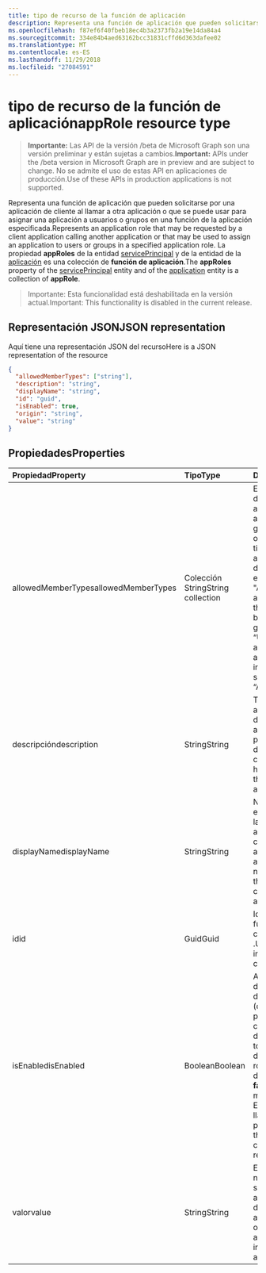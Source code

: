 ```yaml
---
title: tipo de recurso de la función de aplicación
description: Representa una función de aplicación que pueden solicitarse por una aplicación de cliente al llamar a otra aplicación o que se puede usar para asignar una aplicación a usuarios o grupos en una función de la aplicación especificada. La propiedad **appRoles** de la entidad servicePrincipal y de la entidad de la aplicación es una colección de **función de aplicación**.
ms.openlocfilehash: f87ef6f40fbeb18ec4b3a2373fb2a19e14da84a4
ms.sourcegitcommit: 334e84b4aed63162bcc31831cffd6d363dafee02
ms.translationtype: MT
ms.contentlocale: es-ES
ms.lasthandoff: 11/29/2018
ms.locfileid: "27084591"
---
```

# <a name="approle-resource-type"></a><span data-ttu-id="d7dda-104">tipo de recurso de la función de aplicación</span><span class="sxs-lookup"><span data-stu-id="d7dda-104">appRole resource type</span></span>

> <span data-ttu-id="d7dda-105">**Importante:** Las API de la versión /beta de Microsoft Graph son una versión preliminar y están sujetas a cambios.</span><span class="sxs-lookup"><span data-stu-id="d7dda-105">**Important:** APIs under the /beta version in Microsoft Graph are in preview and are subject to change.</span></span> <span data-ttu-id="d7dda-106">No se admite el uso de estas API en aplicaciones de producción.</span><span class="sxs-lookup"><span data-stu-id="d7dda-106">Use of these APIs in production applications is not supported.</span></span>

<span data-ttu-id="d7dda-107">Representa una función de aplicación que pueden solicitarse por una aplicación de cliente al llamar a otra aplicación o que se puede usar para asignar una aplicación a usuarios o grupos en una función de la aplicación especificada.</span><span class="sxs-lookup"><span data-stu-id="d7dda-107">Represents an application role that may be requested by a client application calling another application or that may be used to assign an application to users or groups in a specified application role.</span></span> <span data-ttu-id="d7dda-108">La propiedad **appRoles** de la entidad [servicePrincipal](serviceprincipal.md) y de la entidad de la [aplicación](application.md) es una colección de **función de aplicación**.</span><span class="sxs-lookup"><span data-stu-id="d7dda-108">The **appRoles** property of the [servicePrincipal](serviceprincipal.md) entity and of the [application](application.md) entity is a collection of **appRole**.</span></span>

> <span data-ttu-id="d7dda-109">Importante: Esta funcionalidad está deshabilitada en la versión actual.</span><span class="sxs-lookup"><span data-stu-id="d7dda-109">Important: This functionality is disabled in the current release.</span></span>

## <a name="json-representation"></a><span data-ttu-id="d7dda-110">Representación JSON</span><span class="sxs-lookup"><span data-stu-id="d7dda-110">JSON representation</span></span>

<span data-ttu-id="d7dda-111">Aquí tiene una representación JSON del recurso</span><span class="sxs-lookup"><span data-stu-id="d7dda-111">Here is a JSON representation of the resource</span></span>

<!-- {
  "blockType": "resource",
  "optionalProperties": [

  ],
  "@odata.type": "microsoft.graph.approle"
}-->

```json
{
  "allowedMemberTypes": ["string"],
  "description": "string",
  "displayName": "string",
  "id": "guid",
  "isEnabled": true,
  "origin": "string",
  "value": "string"
}

```
## <a name="properties"></a><span data-ttu-id="d7dda-112">Propiedades</span><span class="sxs-lookup"><span data-stu-id="d7dda-112">Properties</span></span>
| <span data-ttu-id="d7dda-113">Propiedad</span><span class="sxs-lookup"><span data-stu-id="d7dda-113">Property</span></span>     | <span data-ttu-id="d7dda-114">Tipo</span><span class="sxs-lookup"><span data-stu-id="d7dda-114">Type</span></span>   |<span data-ttu-id="d7dda-115">Descripción</span><span class="sxs-lookup"><span data-stu-id="d7dda-115">Description</span></span>|
|:---------------|:--------|:----------|
|<span data-ttu-id="d7dda-116">allowedMemberTypes</span><span class="sxs-lookup"><span data-stu-id="d7dda-116">allowedMemberTypes</span></span>|<span data-ttu-id="d7dda-117">Colección String</span><span class="sxs-lookup"><span data-stu-id="d7dda-117">String collection</span></span>|<span data-ttu-id="d7dda-118">Especifica si esta definición de rol de aplicación se puede asignar a usuarios y grupos por valor a "User", o a otras aplicaciones (que tienen acceso a esta aplicación en escenarios de servicio de demonio) estableciendo a "Aplicación", o a ambos.</span><span class="sxs-lookup"><span data-stu-id="d7dda-118">Specifies whether this app role definition can be assigned to users and groups by setting to “User”, or to other applications (that are accessing this application in daemon service scenarios) by setting to “Application”, or to both.</span></span>|
|<span data-ttu-id="d7dda-119">descripción</span><span class="sxs-lookup"><span data-stu-id="d7dda-119">description</span></span>|<span data-ttu-id="d7dda-120">String</span><span class="sxs-lookup"><span data-stu-id="d7dda-120">String</span></span>|<span data-ttu-id="d7dda-121">Texto de ayuda que aparece en la asignación de la aplicación de administración de permisos y experiencias de consentimiento.</span><span class="sxs-lookup"><span data-stu-id="d7dda-121">Permission help text that appears in the admin app assignment and consent experiences.</span></span>|
|<span data-ttu-id="d7dda-122">displayName</span><span class="sxs-lookup"><span data-stu-id="d7dda-122">displayName</span></span>|<span data-ttu-id="d7dda-123">String</span><span class="sxs-lookup"><span data-stu-id="d7dda-123">String</span></span>|<span data-ttu-id="d7dda-124">Nombre para mostrar para el permiso que aparece en las experiencias de asignación de consentimiento y aplicación de administración.</span><span class="sxs-lookup"><span data-stu-id="d7dda-124">Display name for the permission that appears in the admin consent and app assignment experiences.</span></span>|
|<span data-ttu-id="d7dda-125">id</span><span class="sxs-lookup"><span data-stu-id="d7dda-125">id</span></span>|<span data-ttu-id="d7dda-126">Guid</span><span class="sxs-lookup"><span data-stu-id="d7dda-126">Guid</span></span>|<span data-ttu-id="d7dda-127">Identificador único de la función dentro de la colección **appRoles** .</span><span class="sxs-lookup"><span data-stu-id="d7dda-127">Unique role identifier inside the **appRoles** collection.</span></span>|
|<span data-ttu-id="d7dda-128">isEnabled</span><span class="sxs-lookup"><span data-stu-id="d7dda-128">isEnabled</span></span>|<span data-ttu-id="d7dda-129">Boolean</span><span class="sxs-lookup"><span data-stu-id="d7dda-129">Boolean</span></span>|<span data-ttu-id="d7dda-130">Al crear o actualizar una definición de rol, esto se debe establecer en **true** (que es el valor predeterminado).</span><span class="sxs-lookup"><span data-stu-id="d7dda-130">When creating or updating a role definition, this must be set to **true** (which is the default).</span></span> <span data-ttu-id="d7dda-131">Para eliminar un rol, esto en primer lugar se debe establecer en **false**.</span><span class="sxs-lookup"><span data-stu-id="d7dda-131">To delete a role, this must first be set to **false**.</span></span>  <span data-ttu-id="d7dda-132">En ese momento, en una llamada posterior, se puede quitar este rol.</span><span class="sxs-lookup"><span data-stu-id="d7dda-132">At that point, in a subsequent call, this role may be removed.</span></span>|
|<span data-ttu-id="d7dda-133">valor</span><span class="sxs-lookup"><span data-stu-id="d7dda-133">value</span></span>|<span data-ttu-id="d7dda-134">String</span><span class="sxs-lookup"><span data-stu-id="d7dda-134">String</span></span>|<span data-ttu-id="d7dda-135">Especifica el valor de la notificación de roles que se debe esperar la aplicación en los tokens de autenticación y acceso.</span><span class="sxs-lookup"><span data-stu-id="d7dda-135">Specifies the value of the roles claim that the application should expect in the authentication and access tokens.</span></span>|

<!-- uuid: 8fcb5dbc-d5aa-4681-8e31-b001d5168d79
2015-10-25 14:57:30 UTC -->
<!-- {
  "type": "#page.annotation",
  "description": "appRole resource",
  "keywords": "",
  "section": "documentation",
  "tocPath": ""
}-->